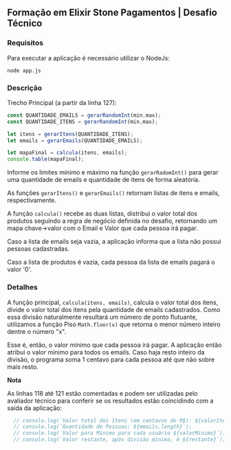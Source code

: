 ## Formação em Elixir Stone Pagamentos | Desafio Técnico

### Requisitos

Para executar a aplicação é necessário utilizar o NodeJs:

```
node app.js
```

### Descrição

Trecho Principal (a partir da linha 127):
```javascript
const QUANTIDADE_EMAILS = gerarRandomInt(min,max);
const QUANTIDADE_ITENS = gerarRandomInt(min,max);

let itens = gerarItens(QUANTIDADE_ITENS);
let emails = gerarEmails(QUANTIDADE_EMAILS);

let mapaFinal = calcula(itens, emails);
console.table(mapaFinal);
```
Informe os limites mínimo e máximo na função ``gerarRadomInt()`` para gerar uma quantidade de emails e quantidade de itens de forma aleatória.

As funções ``gerarItens()`` e ``gerarEmails()`` retornam listas de itens e emails, respectivamente.

A função ``calcula()`` recebe as duas listas, distribui o valor total dos produtos seguindo a regra de negócio definida no desafio, retornando um mapa chave->valor com o Email e Valor que cada pessoa irá pagar.

Caso a lista de emails seja vazia, a aplicação informa que a lista não possui pessoas cadastradas.

Caso a lista de produtos é vazia, cada pessoa da lista de emails pagará o valor '0'.

### Detalhes

A função principal, ``calcula(itens, emails)``, calcula o valor total dos itens, divide o valor total dos itens pela quantidade de emails cadastrados. Como essa divisão naturalmente resultará um número de ponto flutuante, utilizamos a função Piso ``Math.floor(x)``  que retorna o menor número inteiro dentre o número "x".

Esse é, então, o valor mínimo que cada pessoa irá pagar. A aplicação então atribui o valor mínimo para todos os emails. Caso haja resto inteiro da divisão, o programa soma 1 centavo para cada pessoa até que não sobre mais resto.

**Nota**

As linhas 118 até 121 estão comentadas e podem ser utilizadas pelo avaliador técnico para conferir se os resultados estão coincidindo com a saída da aplicação:

```javascript
  // console.log(`Valor total dos Itens (em centavos de R$): ${valorItens}`);
  // console.log(`Quantidade de Pessoas: ${emails.length}`);
  // console.log(`Valor para Mínimo para cada usuário ${valorMinimo}`);
  // console.log(`Valor restante, após divisão mínima, é ${restante}`);
```

